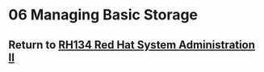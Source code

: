 # 06 Managing Basic Storage

## Return to [RH134 Red Hat System Administration II](/rh134_red_hat_system_administration_ii/README.md)
